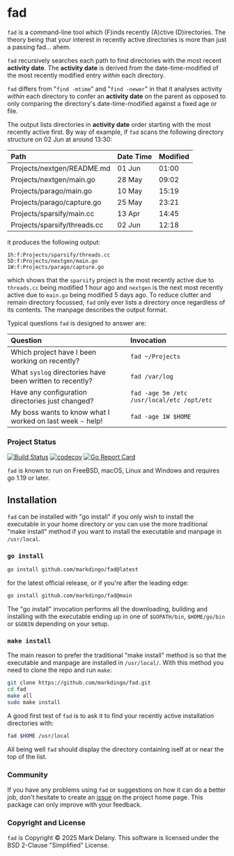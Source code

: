 # fad

`fad` is a command-line tool which (F)inds recently (A)ctive (D)irectories. The theory
being that your interest in recently active directories is more than just a passing
fad... ahem.

`fad` recursively searches each path to find directories with the most recent **activity
date**.  The **activity date** is derived from the date-time-modified of the most recently
modified entry *within* each directory.

`fad` differs from "`find -mtime`" and "`find -newer`" in that it analyses activity
*within* each directory to confer an **activity date** on the parent as opposed to only
comparing the directory's date-time-modified against a fixed age or file.

The output lists directories in **activity date** order starting with the most recently
active first. By way of example, if `fad` scans the following directory structure on
02 Jun at around 13:30:

| Path | Date Time | Modified |
| :---------- | ------ | ----------- |
| Projects/nextgen/README.md | 01 Jun | 01:00 |
| Projects/nextgen/main.go | 28 May | 09:02 |
| Projects/parago/main.go | 10 May | 15:19 |
| Projects/parago/capture.go | 25 May | 23:21 |
| Projects/sparsify/main.cc | 13 Apr | 14:45 |
| Projects/sparsify/threads.cc | 02 Jun | 12:18 |

it produces the following output:

```cat
1h:f:Projects/sparsify/threads.cc
5D:f:Projects/nextgen/main.go
1W:f:Projects/parago/capture.go
```

which shows that the `sparsify` project is the most recently active due to `threads.cc`
being modified 1 hour ago and `nextgen` is the next most recently active due to `main.go`
being modified 5 days ago. To reduce clutter and remain directory focussed, `fad` only ever
lists a directory once regardless of its contents. The manpage describes the output
format.

Typical questions `fad` is designed to answer are:

| Question | Invocation
| :---- | :---------
| Which project have I been working on recently? | `fad ~/Projects`
| What `syslog` directories have been written to recently? | `fad /var/log`
| Have any configuration directories just changed? | `fad -age 5m /etc /usr/local/etc /opt/etc`
| My boss wants to know what I worked on last week - help! | `fad -age 1W $HOME`

### Project Status

[![Build Status](https://github.com/markdingo/fad/actions/workflows/go.yml/badge.svg)](https://github.com/markdingo/fad/actions/workflows/go.yml)
[![codecov](https://codecov.io/gh/markdingo/fad/branch/main/graph/badge.svg)](https://codecov.io/gh/markdingo/fad)
[![Go Report Card](https://goreportcard.com/badge/github.com/markdingo/fad)](https://goreportcard.com/report/github.com/markdingo/fad)

`fad` is known to run on FreeBSD, macOS, Linux and Windows and requires go 1.19 or later.

## Installation

`fad` can be installed with "go install" if you only wish to install the executable in
your home directory or you can use the more traditional "make install" method if you want
to install the executable and manpage in `/usr/local`.

### `go install`

```bash
go install github.com/markdingo/fad@latest
```
for the latest official release, or if you're after the leading edge:

```bash
go install github.com/markdingo/fad@main
```

The "go install" invocation performs all the downloading, building and installing with the
executable ending up in one of `$GOPATH/bin`, `$HOME/go/bin` or `$GOBIN` depending on your
setup.

### `make install`

The main reason to prefer the traditional "make install" method is so that the executable
and manpage are installed in `/usr/local/`. With this method you need to clone the repo
and run `make`:

```bash
git clone https://github.com/markdingo/fad.git
cd fad
make all
sudo make install
```

A good first test of `fad` is to ask it to find your recently active installation
directories with:


```bash
fad $HOME /usr/local
```

All being well `fad` should display the directory containing iself at or near the top of
the list.

### Community

If you have any problems using `fad` or suggestions on how it can do a better job,
don't hesitate to create an [issue](https://github.com/markdingo/fad/issues) on
the project home page. This package can only improve with your feedback.

### Copyright and License

`fad` is Copyright :copyright: 2025 Mark Delany. This software is licensed under the
BSD 2-Clause "Simplified" License.
